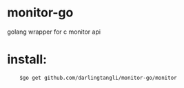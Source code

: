 monitor-go
==============================  
golang wrapper for c monitor api
# install:  
```
    $go get github.com/darlingtangli/monitor-go/monitor  
```
